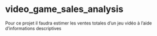 # video_game_sales_analysis
Pour ce projet il faudra estimer les ventes totales d’un jeu vidéo à l’aide d’informations descriptives
